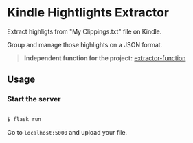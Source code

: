 # Kindle Hightlights Extractor

Extract highligts from "My Clippings.txt" file on Kindle.

Group and manage those highlights on a JSON format.

> **Independent function for the project:** [extractor-function](https://github.com/yankeexe/kindle-highlights-extractor)

## Usage

### Start the server

```bash

$ flask run

```

Go to `localhost:5000` and upload your file. 

